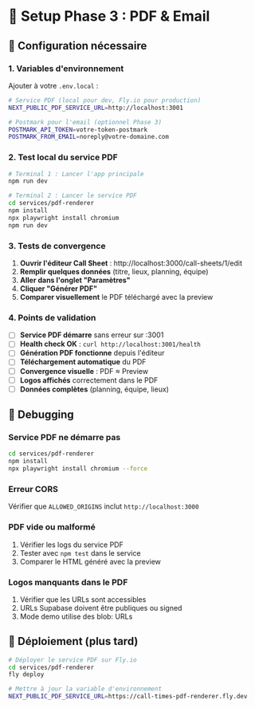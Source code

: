 # 📄 Setup Phase 3 : PDF & Email

## 🔧 Configuration nécessaire

### 1. Variables d'environnement

Ajouter à votre `.env.local` :

```bash
# Service PDF (local pour dev, Fly.io pour production)
NEXT_PUBLIC_PDF_SERVICE_URL=http://localhost:3001

# Postmark pour l'email (optionnel Phase 3)
POSTMARK_API_TOKEN=votre-token-postmark
POSTMARK_FROM_EMAIL=noreply@votre-domaine.com
```

### 2. Test local du service PDF

```bash
# Terminal 1 : Lancer l'app principale
npm run dev

# Terminal 2 : Lancer le service PDF
cd services/pdf-renderer
npm install
npx playwright install chromium
npm run dev
```

### 3. Tests de convergence

1. **Ouvrir l'éditeur Call Sheet** : http://localhost:3000/call-sheets/1/edit
2. **Remplir quelques données** (titre, lieux, planning, équipe)
3. **Aller dans l'onglet "Paramètres"**
4. **Cliquer "Générer PDF"**
5. **Comparer visuellement** le PDF téléchargé avec la preview

### 4. Points de validation

- [ ] **Service PDF démarre** sans erreur sur :3001
- [ ] **Health check OK** : `curl http://localhost:3001/health`
- [ ] **Génération PDF fonctionne** depuis l'éditeur
- [ ] **Téléchargement automatique** du PDF
- [ ] **Convergence visuelle** : PDF ≈ Preview
- [ ] **Logos affichés** correctement dans le PDF
- [ ] **Données complètes** (planning, équipe, lieux)

## 🐛 Debugging

### Service PDF ne démarre pas
```bash
cd services/pdf-renderer
npm install
npx playwright install chromium --force
```

### Erreur CORS
Vérifier que `ALLOWED_ORIGINS` inclut `http://localhost:3000`

### PDF vide ou malformé
1. Vérifier les logs du service PDF
2. Tester avec `npm test` dans le service
3. Comparer le HTML généré avec la preview

### Logos manquants dans le PDF
1. Vérifier que les URLs sont accessibles
2. URLs Supabase doivent être publiques ou signed
3. Mode demo utilise des blob: URLs

## 🚀 Déploiement (plus tard)

```bash
# Déployer le service PDF sur Fly.io
cd services/pdf-renderer
fly deploy

# Mettre à jour la variable d'environnement
NEXT_PUBLIC_PDF_SERVICE_URL=https://call-times-pdf-renderer.fly.dev
```
